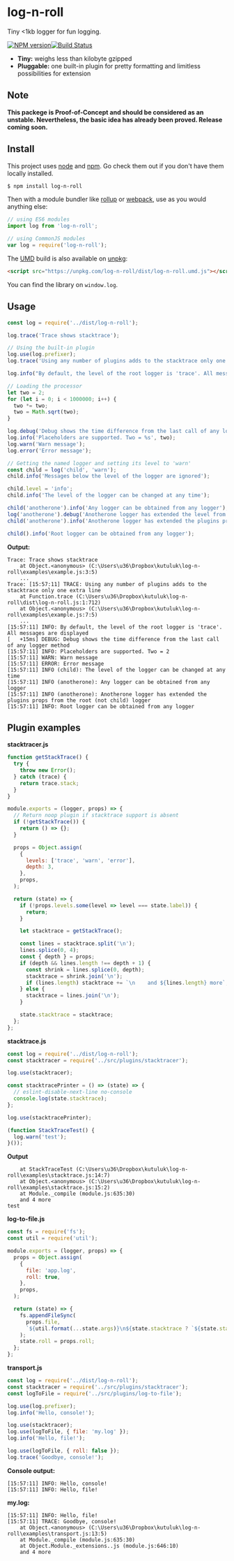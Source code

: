 # log-n-roll

Tiny <1kb logger for fun logging.

[![NPM version](https://img.shields.io/npm/v/log-n-roll.svg?style=flat-square)](https://www.npmjs.com/package/log-n-roll)[![Build Status](https://img.shields.io/travis/kutuluk/log-n-roll/master.svg?style=flat-square)](https://travis-ci.org/kutuluk/log-n-roll)

- **Tiny:** weighs less than kilobyte gzipped
- **Pluggable:** one built-in plugin for pretty formatting and limitless possibilities for extension

## Note

**This packege is Proof-of-Concept and should be considered as an unstable. Nevertheless, the basic idea has already been proved. Release coming soon.**

## Install

This project uses [node](http://nodejs.org) and [npm](https://npmjs.com). Go check them out if you don't have them locally installed.

```sh
$ npm install log-n-roll
```

Then with a module bundler like [rollup](http://rollupjs.org/) or [webpack](https://webpack.js.org/), use as you would anything else:

```javascript
// using ES6 modules
import log from 'log-n-roll';

// using CommonJS modules
var log = require('log-n-roll');
```

The [UMD](https://github.com/umdjs/umd) build is also available on [unpkg](https://unpkg.com):

```html
<script src="https://unpkg.com/log-n-roll/dist/log-n-roll.umd.js"></script>
```

You can find the library on `window.log`.

## Usage

```javascript
const log = require('../dist/log-n-roll');

log.trace('Trace shows stacktrace');

// Using the built-in plugin
log.use(log.prefixer);
log.trace('Using any number of plugins adds to the stacktrace only one extra line');

log.info("By default, the level of the root logger is 'trace'. All messages are displayed");

// Loading the processor
let two = 2;
for (let i = 0; i < 1000000; i++) {
  two *= two;
  two = Math.sqrt(two);
}

log.debug('Debug shows the time difference from the last call of any logger method');
log.info('Placeholders are supported. Two = %s', two);
log.warn('Warn message');
log.error('Error message');

// Getting the named logger and setting its level to 'warn'
const child = log('child', 'warn');
child.info('Messages below the level of the logger are ignored');

child.level = 'info';
child.info('The level of the logger can be changed at any time');

child('anotherone').info('Any logger can be obtained from any logger');
log('anotherone').debug('Anotherone logger has extended the level from the "child" logger');
child('anotherone').info('Anotherone logger has extended the plugins props from the root (not child) logger');

child().info('Root logger can be obtained from any logger');
```

**Output:**
```
Trace: Trace shows stacktrace
    at Object.<anonymous> (C:\Users\u36\Dropbox\kutuluk\log-n-roll\examples\example.js:3:5)
    ...
Trace: [15:57:11] TRACE: Using any number of plugins adds to the stacktrace only one extra line
    at Function.trace (C:\Users\u36\Dropbox\kutuluk\log-n-roll\dist\log-n-roll.js:1:712)
    at Object.<anonymous> (C:\Users\u36\Dropbox\kutuluk\log-n-roll\examples\example.js:7:5)
    ...
[15:57:11] INFO: By default, the level of the root logger is 'trace'. All messages are displayed
[   +15ms] DEBUG: Debug shows the time difference from the last call of any logger method
[15:57:11] INFO: Placeholders are supported. Two = 2
[15:57:11] WARN: Warn message
[15:57:11] ERROR: Error message
[15:57:11] INFO (child): The level of the logger can be changed at any time
[15:57:11] INFO (anotherone): Any logger can be obtained from any logger
[15:57:11] INFO (anotherone): Anotherone logger has extended the plugins props from the root (not child) logger
[15:57:11] INFO: Root logger can be obtained from any logger
```

## Plugin examples

**stacktracer.js**
```javascript
function getStackTrace() {
  try {
    throw new Error();
  } catch (trace) {
    return trace.stack;
  }
}

module.exports = (logger, props) => {
  // Return noop plugin if stacktrace support is absent
  if (!getStackTrace()) {
    return () => {};
  }

  props = Object.assign(
    {
      levels: ['trace', 'warn', 'error'],
      depth: 3,
    },
    props,
  );

  return (state) => {
    if (!props.levels.some(level => level === state.label)) {
      return;
    }

    let stacktrace = getStackTrace();

    const lines = stacktrace.split('\n');
    lines.splice(0, 4);
    const { depth } = props;
    if (depth && lines.length !== depth + 1) {
      const shrink = lines.splice(0, depth);
      stacktrace = shrink.join('\n');
      if (lines.length) stacktrace += `\n    and ${lines.length} more`;
    } else {
      stacktrace = lines.join('\n');
    }

    state.stacktrace = stacktrace;
  };
};
```

**stacktrace.js**
```javascript
const log = require('../dist/log-n-roll');
const stacktracer = require('../src/plugins/stacktracer');

log.use(stacktracer);

const stacktracePrinter = () => (state) => {
  // eslint-disable-next-line no-console
  console.log(state.stacktrace);
};

log.use(stacktracePrinter);

(function StackTraceTest() {
  log.warn('test');
}());
```

**Output**
```
    at StackTraceTest (C:\Users\u36\Dropbox\kutuluk\log-n-roll\examples\stacktrace.js:14:7)
    at Object.<anonymous> (C:\Users\u36\Dropbox\kutuluk\log-n-roll\examples\stacktrace.js:15:2)
    at Module._compile (module.js:635:30)
    and 4 more
test
```

**log-to-file.js**
```javascript
const fs = require('fs');
const util = require('util');

module.exports = (logger, props) => {
  props = Object.assign(
    {
      file: 'app.log',
      roll: true,
    },
    props,
  );

  return (state) => {
    fs.appendFileSync(
      props.file,
      `${util.format(...state.args)}\n${state.stacktrace ? `${state.stacktrace}\n` : ''}`,
    );
    state.roll = props.roll;
  };
};
```

**transport.js**
```javascript
const log = require('../dist/log-n-roll');
const stacktracer = require('../src/plugins/stacktracer');
const logToFile = require('../src/plugins/log-to-file');

log.use(log.prefixer);
log.info('Hello, console!');

log.use(stacktracer);
log.use(logToFile, { file: 'my.log' });
log.info('Hello, file!');

log.use(logToFile, { roll: false });
log.trace('Goodbye, console!');
```

**Console output:**
```
[15:57:11] INFO: Hello, console!
[15:57:11] INFO: Hello, file!
```

**my.log:**
```
[15:57:11] INFO: Hello, file!
[15:57:11] TRACE: Goodbye, console!
    at Object.<anonymous> (C:\Users\u36\Dropbox\kutuluk\log-n-roll\examples\transport.js:13:5)
    at Module._compile (module.js:635:30)
    at Object.Module._extensions..js (module.js:646:10)
    and 4 more
```